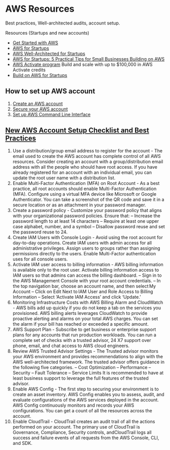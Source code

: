 # AWS Resources

Best practices, Well-architected audits, account setup. 

Resources (Startups and new accounts)

- [Get Started with AWS](https://getstarted.awsworkshop.io/00-intro.html)
- [AWS for Startups](https://youtu.be/U3VSJhaC4kc)
- [AWS Well-Architected for Startups ](https://www.youtube.com/watch?v=GhTC-pMgOjc&list=PLhr1KZpdzukdc8hT9hCF8hwfWkYAX-frO)
- [AWS for Startups: 5 Practical Tips for Small Businesses Building on AWS](https://www.lastweekinaws.com/blog/aws-for-startups-5-practical-tips-for-small-businesses-building-on-aws)
- [AWS Activate program](https://aws.amazon.com/activate/) Build and scale with up to $100,000 in AWS Activate credits 
- [Build on AWS for Startups](https://youtu.be/Gql3wNTL5TU)


## How to set up AWS account
1. [Create an AWS account](https://aws.amazon.com/getting-started/guides/setup-environment/module-one/)
2. [Secure your AWS account](https://aws.amazon.com/getting-started/guides/setup-environment/module-two/)
3. [Set up AWS Command Line Interface](https://aws.amazon.com/getting-started/guides/setup-environment/module-three/)

## [New AWS Account Setup Checklist and Best Practices](https://katalysttech.com/blog/new-aws-account-setup-checklist-and-best-practices)
1. Use a distribution/group email address to register for the account - The email used to create the AWS account has complete control of all AWS resources. Consider creating an account with a group/distribution email address with all the people who should have root access.
If you have already registered for an account with an individual email, you can update the root user name with a distribution list.
2. Enable Multi-Factor Authentication (MFA) on Root Account - As a best practice, all root accounts should enable Multi-Factor Authentication (MFA). Configure using a virtual MFA device like Microsoft or Google Authenticator.
You can take a screenshot of the QR code and save it in a secure location or as an attachment in your password manager.
3. Create a password policy - Customize your password policy that aligns with your organizational password policies. Ensure that:
  – Increase the password length to at least 14 characters
  – Require at least one upper case alphabet, number, and a symbol
  – Disallow password reuse and set the password reuse to 24.
4. Create IAM Users with Console Login - Avoid using the root account for day-to-day operations. Create IAM users with admin access for all administrative privileges. Assign users to groups rather than assigning permissions directly to the users. Enable Multi-Factor authentication uses for all console users.
5. Activate IAM user access to billing information - AWS billing information is available only to the root user. Activate billing information access to IAM users so that admins can access the billing dashboard.
  – Sign in to the AWS Management Console with your root account credentials.
  – In the top navigation bar, choose an account name, and then select My Account
  – Click on Edit Next to IAM User and Role Access to Billing Information
  – Select ‘Activate IAM Access’ and click ‘Update.’
6. Monitoring Infrastructure Costs with AWS Billing Alarm and CloudWatch - AWS bills add up quickly if you do not keep a tab on the services you provisioned. AWS billing alerts leverages CloudWatch to provide proactive alerting and alarms on your total AWS charges. You can set the alarm if your bill has reached or exceeded a specific amount.
7. AWS Support Plan - Subscribe to get business or enterprise support plans for any accounts that run production workloads. You can run a complete set of checks with a trusted advisor, 24 X7 support over phone, email, and chat access to AWS cloud engineers.
8. Review AWS Trusted Advisor Settings - The Trusted advisor monitors your AWS environment and provides recommendations to align with the AWS well-architected framework. The trusted advisor offers guidance in the following five categories.
  – Cost Optimization
  – Performance
  – Security
  – Fault Tolerance
  – Service Limits
It is recommended to have at least business support to leverage the full features of the trusted advisor.
9. Enable AWS Config - The first step to securing your environment is to create an asset inventory. AWS Config enables you to assess, audit, and evaluate configurations of the AWS services deployed in the account. AWS Config continuously monitors and records your AWS configurations. You can get a count of all the resources across the account.
10. Enable CloudTrail - CloudTrail creates an audit trail of all the actions performed on your account. The primary use of CloudTrail is Governance, Compliance, Security controls, andCloudTrail logs all success and failure events of all requests from the AWS Console, CLI, and SDK.



